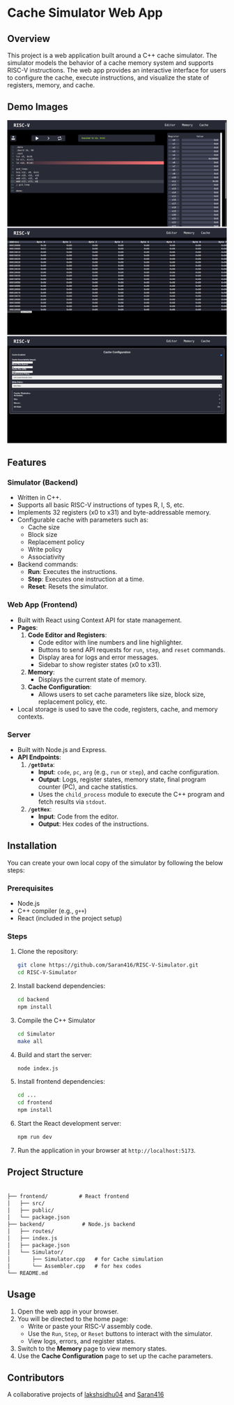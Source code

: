 # Cache Simulator Web App

## Overview

This project is a web application built around a C++ cache simulator. The simulator models the behavior of a cache memory system and supports RISC-V instructions. The web app provides an interactive interface for users to configure the cache, execute instructions, and visualize the state of registers, memory, and cache.

## Demo Images

![Editor](/demo/1.png)
![Memory](/demo/2.png)
![Cache](/demo/3.png)

## Features

### Simulator (Backend)
- Written in C++.
- Supports all basic RISC-V instructions of types R, I, S, etc.
- Implements 32 registers (x0 to x31) and byte-addressable memory.
- Configurable cache with parameters such as:
  - Cache size
  - Block size
  - Replacement policy
  - Write policy
  - Associativity
- Backend commands:
  - **Run**: Executes the instructions.
  - **Step**: Executes one instruction at a time.
  - **Reset**: Resets the simulator.

### Web App (Frontend)
- Built with React using Context API for state management.
- **Pages**:
  1. **Code Editor and Registers**:
     - Code editor with line numbers and line highlighter.
     - Buttons to send API requests for `run`, `step`, and `reset` commands.
     - Display area for logs and error messages.
     - Sidebar to show register states (x0 to x31).
  2. **Memory**:
     - Displays the current state of memory.
  3. **Cache Configuration**:
     - Allows users to set cache parameters like size, block size, replacement policy, etc.
- Local storage is used to save the code, registers, cache, and memory contexts.

### Server
- Built with Node.js and Express.
- **API Endpoints**:
  1. **`/getData`**:
     - **Input**: `code`, `pc`, `arg` (e.g., `run` or `step`), and cache configuration.
     - **Output**: Logs, register states, memory state, final program counter (PC), and cache statistics.
     - Uses the `child_process` module to execute the C++ program and fetch results via `stdout`.
  2. **`/getHex`**:
     - **Input**: Code from the editor.
     - **Output**: Hex codes of the instructions.


## Installation

You can create your own local copy of the simulator by following the below steps:

### Prerequisites
- Node.js
- C++ compiler (e.g., `g++`)
- React (included in the project setup)

### Steps
1. Clone the repository:
   ```bash
   git clone https://github.com/Saran416/RISC-V-Simulator.git
   cd RISC-V-Simulator
   ```

2. Install backend dependencies:
   ```bash
   cd backend
   npm install
   ```

3. Compile the C++ Simulator
   ```bash
   cd Simulator
   make all
   ```

4. Build and start the server:
   ```bash
   node index.js
   ```

5. Install frontend dependencies:
   ```bash
   cd ...
   cd frontend
   npm install
   ```

6. Start the React development server:
   ```bash
   npm run dev
   ```

7. Run the application in your browser at `http://localhost:5173`.

## Project Structure

```

├── frontend/          # React frontend
│   ├── src/
│   ├── public/
│   └── package.json
├── backend/            # Node.js backend
│   ├── routes/
│   ├── index.js
│   ├── package.json
│   └── Simulator/
│       ├── Simulator.cpp   # for Cache simulation
│       └── Assembler.cpp   # for hex codes
└── README.md
```

## Usage

1. Open the web app in your browser.
2. You will be directed to the home page:
   - Write or paste your RISC-V assembly code.
   - Use the `Run`, `Step`, or `Reset` buttons to interact with the simulator.
   - View logs, errors, and register states.
3. Switch to the **Memory** page to view memory states.
4. Use the **Cache Configuration** page to set up the cache parameters.

## Contributors

A collaborative projects of [lakshsidhu04](https://github.com/lakshsidhu04) and [Saran416](https://github.com/Saran416)
